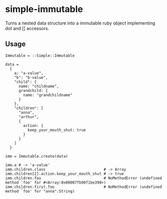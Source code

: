 # simple-immutable

Turns a nested data structure into a immutable ruby object implementing dot and [] accessors.

## Usage


    Immutable = ::Simple::Immutable

    data =
      {
        a: "a-value",
        "b": "b-value",
        "child": {
          name: "childname",
          grandchild: {
            name: "grandchildname"
          }
        },
        "children": [
          "anna",
          "arthur",
          {
            action: {
              keep_your_mouth_shut: true
            }
          }
        ]
      }
      
    imm = Immutable.create(data)
    
    imm.a # -> 'a-value'
    imm.children.class                          # -> Array
    imm.children[2].action.keep_your_mouth_shut # -> true
    imm.children.foo                            # NoMethodError (undefined method `foo' for #<Array:0x00007fb90f1be390>)
    imm.children.first.foo                      # NoMethodError (undefined method `foo' for "anna":String)

